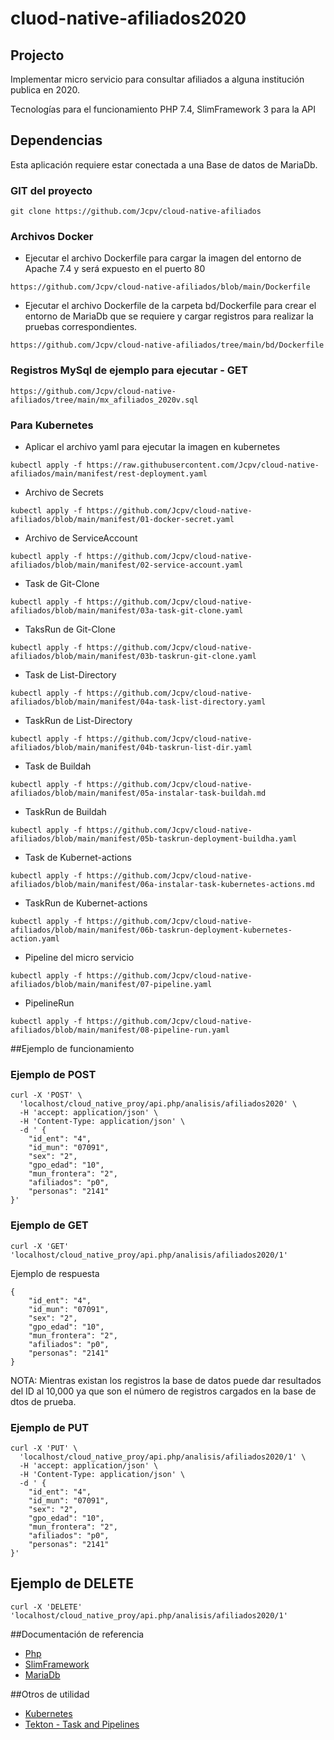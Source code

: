 # cluod-native-afiliados2020

## Projecto 
Implementar micro servicio para consultar afiliados a alguna institución publica en 2020.

Tecnologías para el funcionamiento PHP 7.4, SlimFramework 3 para la API 

## Dependencias
Esta aplicación requiere estar conectada a una Base de datos de MariaDb.

### GIT del proyecto 
```
git clone https://github.com/Jcpv/cloud-native-afiliados
```

### Archivos Docker 
- Ejecutar el archivo Dockerfile para cargar la imagen del entorno de Apache 7.4 y será expuesto en el puerto 80 
```
https://github.com/Jcpv/cloud-native-afiliados/blob/main/Dockerfile
```

- Ejecutar el archivo Dockerfile de la carpeta bd/Dockerfile para crear el entorno de MariaDb que se requiere y cargar registros para realizar la pruebas correspondientes.
```
https://github.com/Jcpv/cloud-native-afiliados/tree/main/bd/Dockerfile 
```

### Registros MySql de ejemplo para ejecutar - GET
```
https://github.com/Jcpv/cloud-native-afiliados/tree/main/mx_afiliados_2020v.sql
```

### Para Kubernetes
- Aplicar el archivo yaml para ejecutar la imagen en kubernetes
```
kubectl apply -f https://raw.githubusercontent.com/Jcpv/cloud-native-afiliados/main/manifest/rest-deployment.yaml
```


- Archivo de Secrets
```
kubectl apply -f https://github.com/Jcpv/cloud-native-afiliados/blob/main/manifest/01-docker-secret.yaml
```

- Archivo de ServiceAccount 
```
kubectl apply -f https://github.com/Jcpv/cloud-native-afiliados/blob/main/manifest/02-service-account.yaml
```


- Task de Git-Clone
```
kubectl apply -f https://github.com/Jcpv/cloud-native-afiliados/blob/main/manifest/03a-task-git-clone.yaml
```

- TaksRun de Git-Clone
```
kubectl apply -f https://github.com/Jcpv/cloud-native-afiliados/blob/main/manifest/03b-taskrun-git-clone.yaml
```

- Task de List-Directory
```
kubectl apply -f https://github.com/Jcpv/cloud-native-afiliados/blob/main/manifest/04a-task-list-directory.yaml
```

- TaskRun de List-Directory
```
kubectl apply -f https://github.com/Jcpv/cloud-native-afiliados/blob/main/manifest/04b-taskrun-list-dir.yaml
```

- Task de Buildah
```
kubectl apply -f https://github.com/Jcpv/cloud-native-afiliados/blob/main/manifest/05a-instalar-task-buildah.md
```

- TaskRun de Buildah
```
kubectl apply -f https://github.com/Jcpv/cloud-native-afiliados/blob/main/manifest/05b-taskrun-deployment-buildha.yaml
```

- Task de Kubernet-actions
```
kubectl apply -f https://github.com/Jcpv/cloud-native-afiliados/blob/main/manifest/06a-instalar-task-kubernetes-actions.md
```

- TaskRun de Kubernet-actions
```
kubectl apply -f https://github.com/Jcpv/cloud-native-afiliados/blob/main/manifest/06b-taskrun-deployment-kubernetes-action.yaml
```

- Pipeline del micro servicio
```
kubectl apply -f https://github.com/Jcpv/cloud-native-afiliados/blob/main/manifest/07-pipeline.yaml
```

- PipelineRun 
```
kubectl apply -f https://github.com/Jcpv/cloud-native-afiliados/blob/main/manifest/08-pipeline-run.yaml
```


##Ejemplo de funcionamiento 

### Ejemplo de POST
```
curl -X 'POST' \
  'localhost/cloud_native_proy/api.php/analisis/afiliados2020' \
  -H 'accept: application/json' \
  -H 'Content-Type: application/json' \
  -d ' {
    "id_ent": "4",
    "id_mun": "07091",
    "sex": "2",
    "gpo_edad": "10",
    "mun_frontera": "2",
    "afiliados": "p0",
    "personas": "2141"
}'
```

### Ejemplo de GET
```
curl -X 'GET' 'localhost/cloud_native_proy/api.php/analisis/afiliados2020/1'
```
  
Ejemplo de respuesta 
```
{
    "id_ent": "4",
    "id_mun": "07091",
    "sex": "2",
    "gpo_edad": "10",
    "mun_frontera": "2",
    "afiliados": "p0",
    "personas": "2141"
}
```

NOTA: Mientras existan los registros la base de datos puede dar resultados del ID al 10,000 ya que son el número de registros cargados en la base de dtos de prueba.

### Ejemplo de PUT
```
curl -X 'PUT' \
  'localhost/cloud_native_proy/api.php/analisis/afiliados2020/1' \
  -H 'accept: application/json' \
  -H 'Content-Type: application/json' \
  -d ' {
    "id_ent": "4",
    "id_mun": "07091",
    "sex": "2",
    "gpo_edad": "10",
    "mun_frontera": "2",
    "afiliados": "p0",
    "personas": "2141"
}'
```

## Ejemplo de DELETE
```
curl -X 'DELETE' 'localhost/cloud_native_proy/api.php/analisis/afiliados2020/1'
```


##Documentación de referencia
* [Php](https://www.php.net/manual/es/about.phpversions.php)
* [SlimFramework](https://www.slimframework.com/docs/v3/)
* [MariaDb](https://mariadb.org/documentation/#entry-header)


##Otros de utilidad 
* [Kubernetes](https://kubernetes.io/docs/home/)
* [Tekton - Task and Pipelines](https://tekton.dev/docs/pipelines/)
